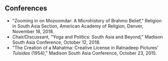 ## Conferences

* "Zooming in on Mozoomdar: A Microhistory of Brahmo Belief," Religion in South Asia Section, American Academy of Religion, Denver, November 18, 2018.
* Chair/Discussant, "Yoga and Politics: South Asia and Beyond," Madison South Asia Conference, October 12, 2018.
* "The Creation of a Mahatma: Creative License in Ratnadeep Pictures' *Tulsidas* (1954)," Madison South Asia Conference, October 23, 2015.
